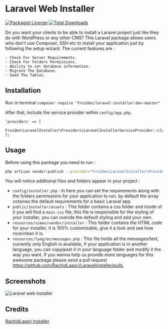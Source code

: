 # Laravel Web Installer

[![Packagist License](https://poser.pugx.org/froiden/laravel-installer/license.png)]()
[![Total Downloads](https://poser.pugx.org/froiden/laravel-installer/d/total.png)](https://packagist.org/packages/froiden/laravel-rest-api)

Do you want your clients to be able to install a Laravel project just like they do with WordPress or any other CMS?
This Laravel package allows users who don't use Composer, SSH etc to install your application just by following the setup wizard.
The current features are : 

	- Check For Server Requirements.
	- Check For Folders Permissions.
	- Ability to set database information.
	- Migrate The Database.
	- Seed The Tables.


## Installation
Run in terminal
`composer require "froiden/laravel-installer:dev-master"`



After that, include the service provider within `config/app.php`.

```
'providers' => [
    Froiden\LaravelInstaller\Providers\LaravelInstallerServiceProvider::class,
];
```


## Usage

Before using this package you need to run :
```bash
php artisan vendor:publish --provider="Froiden\LaravelInstaller\Providers\LaravelInstallerServiceProvider"
```

You will notice additional files and folders appear in your project :
 
 - `config/installer.php` : In here you can set the requirements along with the folders permissions for your application to run, by default the array cotaines the default requirements for a basic Laravel app.
 - `public/installer/assets` : This folder contains a css folder and inside of it you will find a `main.css` file, this file is responsible for the styling of your installer, you can overide the default styling and add your own.
 - `resources/views/vendor/installer` : This folder contains the HTML code for your installer, it is 100% customizable, give it a look and see how nice/clean it is.
 - `resources/lang/en/messages.php` : This file holds all the messages/text, currently only English is available, if your application is in another language, you can copy/past it in your language folder and modify it the way you want. If you wanna help us provide more languages for this awesome package please send a pull request https://github.com/RachidLaasri/LaravelInstaller/pulls.

## Screenshots
 
![Laravel web installer](http://i.imgur.com/3vYBPLn.png)

## Credits
[RachidLaasri Installer](https://github.com/RachidLaasri/LaravelInstaller)
